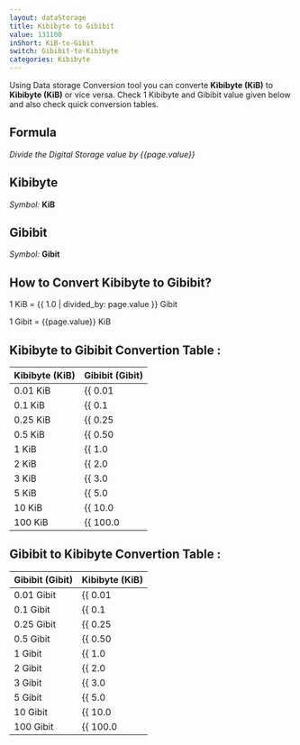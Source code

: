 ```yaml
---
layout: dataStorage
title: Kibibyte to Gibibit
value: 131100
inShort: KiB-to-Gibit
switch: Gibibit-to-Kibibyte
categories: Kibibyte
---
```


Using Data storage Conversion tool you can converte **Kibibyte (KiB)** to **Kibibyte (KiB)** or vice versa. Check 1 Kibibyte and Gibibit value given below and also check quick conversion tables.

## Formula
*Divide the Digital Storage value by {{page.value}}*

## Kibibyte
*Symbol:* **KiB**

## Gibibit
*Symbol:* **Gibit**

## How to Convert Kibibyte to Gibibit?

1 KiB = {{ 1.0 | divided_by: page.value }} Gibit

1 Gibit = {{page.value}} KiB


## Kibibyte to Gibibit Convertion Table :

| Kibibyte (KiB) | Gibibit (Gibit) |
| ---- | ---- |
| 0.01 KiB | {{ 0.01 | divided_by: page.value | round: 12 }} Gibit |
| 0.1 KiB | {{ 0.1 | divided_by: page.value | round: 12 }} Gibit |
| 0.25 KiB | {{ 0.25 | divided_by: page.value | round: 12 }} Gibit |
| 0.5 KiB | {{ 0.50 | divided_by: page.value | round: 12 }} Gibit |
| 1 KiB | {{ 1.0 | divided_by: page.value | round: 12 }} Gibit |
| 2 KiB | {{ 2.0 | divided_by: page.value | round: 12 }} Gibit |
| 3 KiB | {{ 3.0 | divided_by: page.value | round: 12 }} Gibit |
| 5 KiB | {{ 5.0 | divided_by: page.value | round: 12 }} Gibit |
| 10 KiB | {{ 10.0 | divided_by: page.value | round: 12 }} Gibit |
| 100 KiB | {{ 100.0 | divided_by: page.value | round: 12 }} Gibit |

## Gibibit to Kibibyte Convertion Table :

| Gibibit (Gibit) | Kibibyte (KiB) |
| ---- | ---- |
| 0.01 Gibit | {{ 0.01 | times: page.value | round: 12 }} KiB |
| 0.1 Gibit | {{ 0.1 | times: page.value | round: 12 }} KiB |
| 0.25 Gibit | {{ 0.25 | times: page.value | round: 12 }} KiB |
| 0.5 Gibit | {{ 0.50 | times: page.value | round: 12 }} KiB |
| 1 Gibit | {{ 1.0 | times: page.value | round: 12 }} KiB |
| 2 Gibit | {{ 2.0 | times: page.value | round: 12 }} KiB |
| 3 Gibit | {{ 3.0 | times: page.value | round: 12 }} KiB |
| 5 Gibit | {{ 5.0 | times: page.value | round: 12 }} KiB |
| 10 Gibit | {{ 10.0 | times: page.value | round: 12 }} KiB |
| 100 Gibit | {{ 100.0 | times: page.value | round: 12 }} KiB |


<script>
document.getElementById('selectInput')[5].selected = true
document.getElementById('selectOutput')[11].selected = true
</script>
